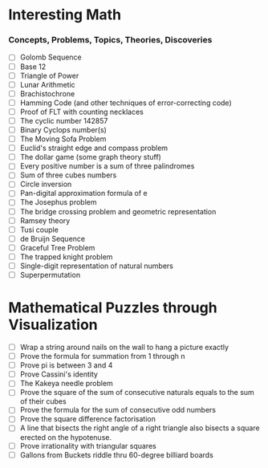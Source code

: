 # Interesting Math

### Concepts, Problems, Topics, Theories, Discoveries

- [ ] Golomb Sequence
- [ ] Base 12
- [ ] Triangle of Power
- [ ] Lunar Arithmetic
- [ ] Brachistochrone
- [ ] Hamming Code (and other techniques of error-correcting code)
- [ ] Proof of FLT with counting necklaces
- [ ] The cyclic number 142857
- [ ] Binary Cyclops number(s)
- [ ] The Moving Sofa Problem
- [ ] Euclid's straight edge and compass problem
- [ ] The dollar game (some graph theory stuff)
- [ ] Every positive number is a sum of three palindromes
- [ ] Sum of three cubes numbers
- [ ] Circle inversion
- [ ] Pan-digital approximation formula of e
- [ ] The Josephus problem
- [ ] The bridge crossing problem and geometric representation
- [ ] Ramsey theory
- [ ] Tusi couple
- [ ] de Bruijn Sequence
- [ ] Graceful Tree Problem
- [ ] The trapped knight problem
- [ ] Single-digit representation of natural numbers
- [ ] Superpermutation

# Mathematical Puzzles through Visualization

- [ ] Wrap a string around nails on the wall to hang a picture exactly
- [ ] Prove the formula for summation from 1 through n
- [ ] Prove pi is between 3 and 4
- [ ] Prove Cassini's identity
- [ ] The Kakeya needle problem
- [ ] Prove the square of the sum of consecutive naturals equals to the sum of their cubes
- [ ] Prove the formula for the sum of consecutive odd numbers
- [ ] Prove the square difference factorisation
- [ ] A line that bisects the right angle of a right triangle also bisects a square erected on the hypotenuse.
- [ ] Prove irrationality with triangular squares
- [ ] Gallons from Buckets riddle thru 60-degree billiard boards
